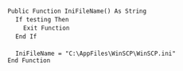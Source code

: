 &nbsp;  &nbsp;  &nbsp;  &nbsp;  
`Public Function IniFileName() As String`  
&nbsp;&nbsp;&nbsp;&nbsp;`If testing Then`  
&nbsp;&nbsp;&nbsp;&nbsp;&nbsp;&nbsp;&nbsp;&nbsp;`Exit Function`  
&nbsp;&nbsp;&nbsp;&nbsp;`End If`  
&nbsp;  &nbsp;  &nbsp;  &nbsp;  
&nbsp;&nbsp;&nbsp;&nbsp;`IniFileName = "C:\AppFiles\WinSCP\WinSCP.ini"`  
`End Function`  

